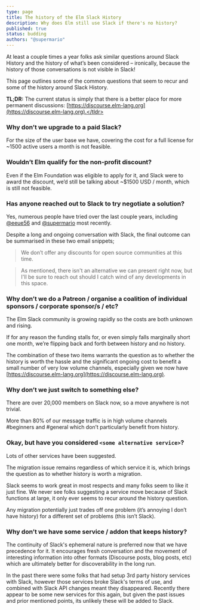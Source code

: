 ```yaml
---
type: page
title: The history of the Elm Slack History
description: Why does Elm still use Slack if there's no history?
published: true
status: budding
authors: "@supermario"
---
```


<lore></lore>

At least a couple times a year folks ask similar questions around Slack History and the history of what’s been considered – ironically, because the history of those conversations is not visible in Slack!

This page outlines some of the common questions that seem to recur and some of the history around Slack History.

<tldr>**TL;DR:** The current status is simply that there is a better place for more permanent discussions: [https://discourse.elm-lang.org](https://discourse.elm-lang.org).</tldr>


### Why don’t we upgrade to a paid Slack?

For the size of the user base we have, covering the cost for a full license for ~1500 active users a month is not feasible.


### Wouldn’t Elm qualify for the non-profit discount?

Even if the Elm Foundation was eligible to apply for it, and Slack were to award the discount, we’d still be talking about ~$1500 USD / month, which is still not feasible.


### Has anyone reached out to Slack to try negotiate a solution?

Yes, numerous people have tried over the last couple years, including [@eeue56](https://github.com/eeue56) and [@supermario](https://github.com/supermario) most recently.

Despite a long and ongoing conversation with Slack, the final outcome can be summarised in these two email snippets;

> We don’t offer any discounts for open source communities at this time.

> As mentioned, there isn't an alternative we can present right now, but I'll be sure to reach out should I catch wind of any developments in this space.


### Why don’t we do a Patreon / organise a coalition of individual sponsors / corporate sponsor/s / etc?

The Elm Slack community is growing rapidly so the costs are both unknown and rising.

If for any reason the funding stalls for, or even simply falls marginally short one month, we’re flipping back and forth between history and no history.

The combination of these two items warrants the question as to whether the history is worth the hassle and the significant ongoing cost to benefit a small number of very low volume channels, especially given we now have [https://discourse.elm-lang.org](https://discourse.elm-lang.org).


### Why don’t we just switch to something else?

There are over 20,000 members on Slack now, so a move anywhere is not trivial.

More than 80% of our message traffic is in high volume channels #beginners and #general which don’t particularly benefit from history.


### Okay, but have you considered `<some alternative service>`?

Lots of other services have been suggested.

The migration issue remains regardless of which service it is, which brings the question as to whether history is worth a migration.

Slack seems to work great in most respects and many folks seem to like it just fine. We never see folks suggesting a service move because of Slack functions at large, it only ever seems to recur around the history question.

Any migration potentially just trades off one problem (it’s annoying I don’t have history) for a different set of problems (this isn’t Slack).


### Why don’t we have some service / addon that keeps history?

The continuity of Slack's ephemeral nature is preferred now that we have precedence for it. It encourages fresh conversation and the movement of interesting information into other formats (Discourse posts, blog posts, etc) which are ultimately better for discoverability in the long run.

In the past there were some folks that had setup 3rd party history services with Slack, however those services broke Slack's terms of use, and combined with Slack API changes meant they disappeared. Recently there appear to be some new services for this again, but given the past issues and prior mentioned points, its unlikely these will be added to Slack.
